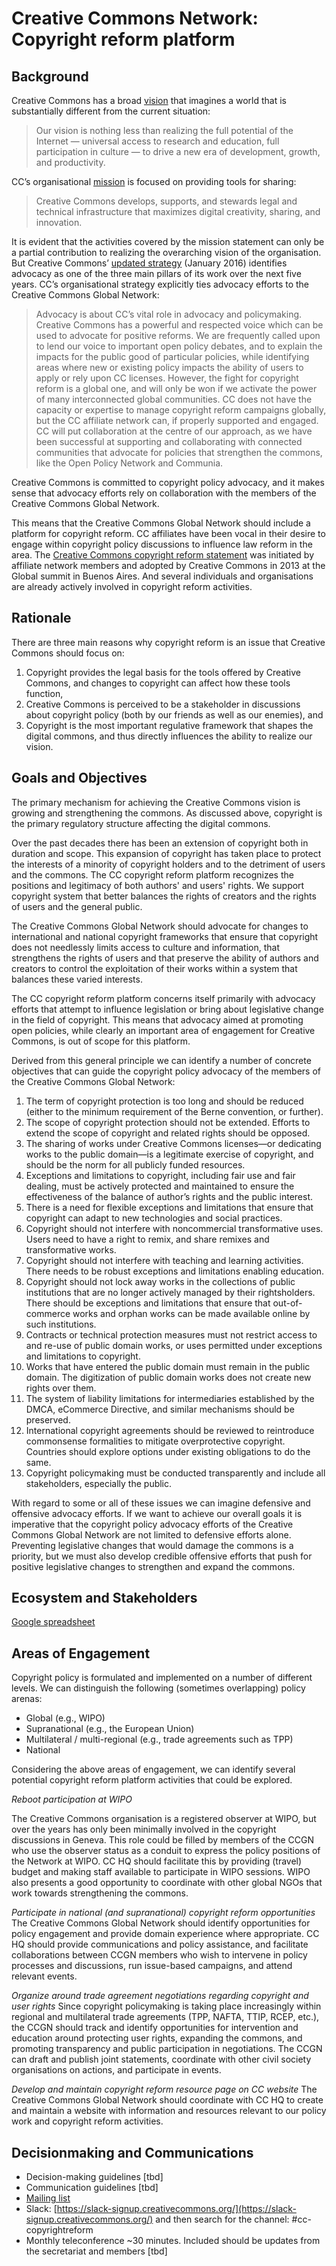 # Creative Commons Network: Copyright reform platform

## Background
Creative Commons has a broad [vision](https://creativecommons.org/about/mission-and-vision/) that imagines a world that is substantially different from the current situation:
>Our vision is nothing less than realizing the full potential of the Internet — universal access to research and education, full participation in culture — to drive a new era of development, growth, and productivity.

CC’s organisational [mission](https://creativecommons.org/about/mission-and-vision/) is focused on providing tools for sharing: 
>Creative Commons develops, supports, and stewards legal and technical infrastructure that maximizes digital creativity, sharing, and innovation.

It is evident that the activities covered by the mission statement can only be a partial contribution to realizing the overarching vision of the organisation. But Creative Commons’ [updated strategy](https://creativecommons.org/wp-content/uploads/2016/01/CC-Strategy-2016-2020-1.pdf) (January 2016) identifies advocacy as one of the three main pillars of its work over the next five years. CC’s organisational strategy explicitly ties advocacy efforts to the Creative Commons Global Network: 
>Advocacy is about CC’s vital role in advocacy and policymaking. Creative Commons has a powerful and respected voice which can be used to advocate for positive reforms. We are frequently called upon to lend our voice to important open policy debates, and to explain the impacts for the public good of particular policies, while identifying areas where new or existing policy impacts the ability of users to apply or rely upon CC licenses. However, the fight for copyright reform is a global one, and will only be won if we activate the power of many interconnected global communities. CC does not have the capacity or expertise to manage copyright reform campaigns globally, but the CC affiliate network can, if properly supported and engaged. CC will put collaboration at the centre of our approach, as we have been successful at supporting and collaborating with connected communities that advocate for policies that strengthen the commons, like the Open Policy Network and Communia.

Creative Commons is committed to copyright policy advocacy, and it makes sense that advocacy efforts rely on collaboration with the members of the Creative Commons Global Network. 

This means that the Creative Commons Global Network should include a platform for copyright reform. CC affiliates have been vocal in their desire to engage within copyright policy discussions to influence law reform in the area. The [Creative Commons copyright reform statement](https://creativecommons.org/2013/10/16/supporting-copyright-reform/) was initiated by affiliate network members and adopted by Creative Commons in 2013 at the Global summit in Buenos Aires. And several individuals and organisations are already actively involved in copyright reform activities. 

## Rationale
There are three main reasons why copyright reform is an issue that Creative Commons should focus on: 
1. Copyright provides the legal basis for the tools offered by Creative Commons, and changes to copyright can affect how these tools function, 
2. Creative Commons is perceived to be a stakeholder in discussions about copyright policy (both by our friends as well as our enemies), and 
3. Copyright is the most important regulative framework that shapes the digital commons, and thus directly influences the ability to realize our vision. 

## Goals and Objectives 
The primary mechanism for achieving the Creative Commons vision is growing and strengthening the commons. As discussed above, copyright is the primary regulatory structure affecting the digital commons. 

Over the past decades there has been an extension of copyright both in duration and scope. This expansion of copyright has taken place to protect the interests of a minority of copyright holders and to the detriment of users and the commons. The CC copyright reform platform recognizes the positions and legitimacy of both authors' and users' rights. We support copyright system that better balances the rights of creators and the rights of users and the general public. 

The Creative Commons Global Network should advocate for changes to international and national copyright frameworks that ensure that copyright does not needlessly limits access to culture and information, that strengthens the rights of users and that preserve the ability of authors and creators to control the exploitation of their works within a system that balances these varied interests.

The CC copyright reform platform concerns itself primarily with advocacy efforts that attempt to influence legislation or bring about legislative change in the field of copyright. This means that advocacy aimed at promoting open policies, while clearly an important area of engagement for Creative Commons, is out of scope for this platform. 

Derived from this general principle we can identify a number of concrete objectives that can guide the copyright policy advocacy of the members of the Creative Commons Global Network:
1. The term of copyright protection is too long and should be reduced (either to the minimum requirement of the Berne convention, or further).
2. The scope of copyright protection should not be extended. Efforts to extend the scope of copyright and related rights should be opposed. 
3. The sharing of works under Creative Commons licenses—or dedicating works to the public domain—is a legitimate exercise of copyright, and should be the norm for all publicly funded resources. 
4. Exceptions and limitations to copyright, including fair use and fair dealing, must be actively protected and maintained to ensure the effectiveness of the balance of author’s rights and the public interest.
5. There is a need for flexible exceptions and limitations that ensure that copyright can adapt to new technologies and social practices.
6. Copyright should not interfere with noncommercial transformative uses. Users need to have a right to remix, and share remixes and transformative works.
7. Copyright should not interfere with teaching and learning activities. There needs to be robust exceptions and limitations enabling education. 
8. Copyright should not lock away works in the collections of public institutions that are no longer actively managed by their rightsholders. There should be exceptions and limitations that ensure that out-of-commerce works and orphan works can be made available online by such institutions. 
9. Contracts or technical protection measures must not restrict access to and re-use of public domain works, or uses permitted under exceptions and limitations to copyright. 
10. Works that have entered the public domain must remain in the public domain. The digitization of public domain works does not create new rights over them.
11. The system of liability limitations for intermediaries established by the DMCA, eCommerce Directive, and similar mechanisms should be preserved. 
12. International copyright agreements should be reviewed to reintroduce commonsense formalities to mitigate overprotective copyright. Countries should explore options under existing obligations to do the same. 
13. Copyright policymaking must be conducted transparently and include all stakeholders, especially the public.

With regard to some or all of these issues we can imagine defensive and offensive advocacy efforts. If we want to achieve our overall goals it is imperative that the copyright policy advocacy efforts of the Creative Commons Global Network are not limited to defensive efforts alone. Preventing legislative changes that would damage the commons is a priority, but we must also develop credible offensive efforts that push for positive legislative changes to strengthen and expand the commons.  

## Ecosystem and Stakeholders
[Google spreadsheet](https://docs.google.com/spreadsheets/d/1f5Q9KSBGMRYXUyHacSq_zf5rDJIePiKNGHAhc-OC_Hs/edit#gid=0)

## Areas of Engagement
Copyright policy is formulated and implemented on a number of different levels. We can distinguish the following (sometimes overlapping) policy arenas: 
* Global (e.g., WIPO)  
* Supranational (e.g., the European Union) 
* Multilateral / multi-regional (e.g., trade agreements such as TPP) 
* National 

Considering the above areas of engagement, we can identify several potential copyright reform platform activities that could be explored.

*Reboot participation at WIPO*

The Creative Commons organisation is a registered observer at WIPO, but over the years has only been minimally involved in the copyright discussions in Geneva. This role could be filled by members of the CCGN who use the observer status as a conduit to express the policy positions of the Network at WIPO. CC HQ should facilitate this by providing (travel) budget and making staff available to participate in WIPO sessions. WIPO also presents a good opportunity to coordinate with other global NGOs that work towards strengthening the commons. 

*Participate in national (and supranational) copyright reform opportunities*
The Creative Commons Global Network should identify opportunities for policy engagement and provide domain experience where appropriate. CC HQ should provide communications and policy assistance, and facilitate collaborations between CCGN members who wish to intervene in policy processes and discussions, run issue-based campaigns, and attend relevant events. 

*Organize around trade agreement negotiations regarding copyright and user rights*
Since copyright policymaking is taking place increasingly within regional and multilateral trade agreements (TPP, NAFTA, TTIP, RCEP, etc.), the CCGN should track and identify opportunities for intervention and education around protecting user rights, expanding the commons, and promoting transparency and public participation in negotiations. The CCGN can draft and publish joint statements, coordinate with other civil society organisations on actions, and participate in events.  

*Develop and maintain copyright reform resource page on CC website*
The Creative Commons Global Network should coordinate with CC HQ to create and maintain a website with information and resources relevant to our policy work and copyright reform activities. 

## Decisionmaking and Communications
* Decision-making guidelines [tbd]
* Communication guidelines [tbd] 
* [Mailing list](https://creativecommons.email/mailman/listinfo/copyright-reform)
* Slack: [https://slack-signup.creativecommons.org/](https://slack-signup.creativecommons.org/) and then search for the channel: #cc-copyrightreform
* Monthly teleconference ~30 minutes. Included should be updates from the secretariat and members [tbd]
